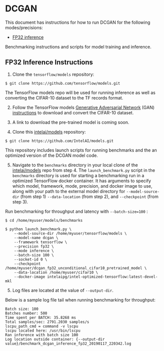 # DCGAN

This document has instructions for how to run DCGAN for the
following modes/precisions:
* [FP32 inference](#fp32-inference-instructions)

Benchmarking instructions and scripts for model training and inference.

## FP32 Inference Instructions

1. Clone the `tensorflow/models` repository:

```
$ git clone https://github.com/tensorflow/models.git
```

The TensorFlow models repo will be used for running inference as well as
converting the CIFAR-10 dataset to the TF records format.

2. Follow the TensorFlow models 
[Generative Adversarial Network](https://github.com/tensorflow/models/tree/master/research/gan#cifar10) (GAN)
[instructions](https://github.com/tensorflow/models/blob/master/research/slim/datasets/download_and_convert_cifar10.py)
to download and convert the CIFAR-10 dataset.

3. A link to download the pre-trained model is coming soon.

4. Clone this [intelai/models](https://github.com/IntelAI/models)
repository:

```
$ git clone https://github.com/IntelAI/models.git
```

This repository includes launch scripts for running benchmarks and the
an optimized version of the DCGAN model code.

5. Navigate to the `benchmarks` directory in your local clone of
the [intelai/models](https://github.com/IntelAI/models) repo from step 4.
The `launch_benchmark.py` script in the `benchmarks` directory is
used for starting a benchmarking run in a optimized TensorFlow docker
container. It has arguments to specify which model, framework, mode,
precision, and docker image to use, along with your path to the external model directory
for `--model-source-dir` (from step 1) `--data-location` (from step 2), and `--checkpoint` (from step 3).


Run benchmarking for throughput and latency with `--batch-size=100` :
```
$ cd /home/myuser/models/benchmarks

$ python launch_benchmark.py \
    --model-source-dir /home/myuser/tensorflow/models \
    --model-name dcgan \
    --framework tensorflow \
    --precision fp32 \
    --mode inference \
    --batch-size 100 \
    --socket-id 0 \
    --checkpoint /home/myuser/dcgan_fp32_unconditional_cifar10_pretrained_model \
    --data-location /home/myuser/cifar10 \
    --docker-image intelaipg/intel-optimized-tensorflow:latest-devel-mkl
```

5. Log files are located at the value of `--output-dir`.

Below is a sample log file tail when running benchmarking for throughput:
```
Batch size: 100 
Batches number: 500
Time spent per BATCH: 35.8268 ms
Total samples/sec: 2791.2030 samples/s
lscpu_path_cmd = command -v lscpu
lscpu located here: /usr/bin/lscpu
Ran inference with batch size 100
Log location outside container: {--output-dir value}/benchmark_dcgan_inference_fp32_20190117_220342.log
```